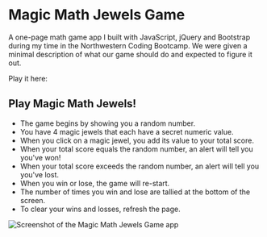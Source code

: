 # Magic Math Jewels Game
A one-page math game app I built with JavaScript, jQuery and Bootstrap during my time in the Northwestern Coding Bootcamp. We were given a minimal description of what our game should do and expected to figure it out.  

Play it here: 

## Play Magic Math Jewels!

* The game begins by showing you a random number.
* You have 4 magic jewels that each have a secret numeric value.
* When you click on a magic jewel, you add its value to your total score. 
* When your total score equals the random number, an alert will tell you you've won!
* When your total score exceeds the random number, an alert will tell you you've lost. 
* When you win or lose, the game will re-start.  
* The number of times you win and lose are tallied at the bottom of the screen. 
* To clear your wins and losses, refresh the page.  

![Screenshot of the Magic Math Jewels Game app](https://github.com/Caryndcarter/Magic_Math_Jewels_Game/blob/master/assets/images/magicmath_resize.png)
